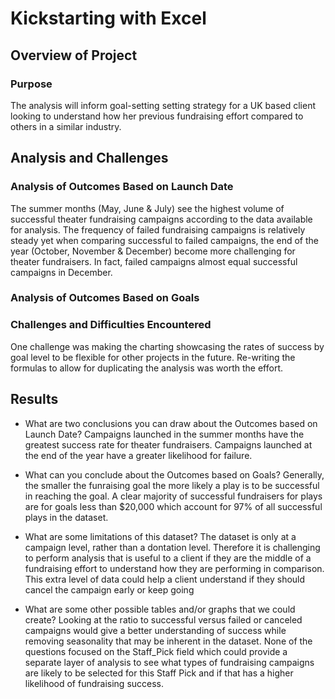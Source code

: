 # Kickstarting with Excel

## Overview of Project

### Purpose
The analysis will inform goal-setting setting strategy for a UK based client looking to understand how her previous fundraising effort compared to others in a similar industry.

## Analysis and Challenges

### Analysis of Outcomes Based on Launch Date
The summer months (May, June & July) see the highest volume of successful theater fundraising campaigns according to the data available for analysis. The frequency of failed fundraising campaigns is relatively steady yet when comparing successful to failed campaigns, the end of the year (October, November & December) become more challenging for theater fundraisers. In fact, failed campaigns almost equal successful campaigns in December.
### Analysis of Outcomes Based on Goals

### Challenges and Difficulties Encountered
One challenge was making the charting showcasing the rates of success by goal level to be flexible for other projects in the future. Re-writing the formulas to allow for duplicating the analysis was worth the effort.

## Results

- What are two conclusions you can draw about the Outcomes based on Launch Date?
Campaigns launched in the summer months have the greatest success rate for theater fundraisers. Campaigns launched at the end of the year have a greater likelihood for failure.


- What can you conclude about the Outcomes based on Goals?
Generally, the smaller the funraising goal the more likely a play is to be successful in reaching the goal. A clear majority of successful fundraisers for plays are for goals less than $20,000 which account for 97% of all successful plays in the dataset.

- What are some limitations of this dataset?
The dataset is only at a campaign level, rather than a dontation level. Therefore it is challenging to perform analysis that is useful to a client if they are the middle of a fundraising effort to understand how they are performing in comparison. This extra level of data could help a client understand if they should cancel the campaign early or keep going 

- What are some other possible tables and/or graphs that we could create?
Looking at the ratio to successful versus failed or canceled campaigns would give a better understanding of success while removing seasonality that may be inherent in the dataset. None of the questions focused on the Staff_Pick field which could provide a separate layer of analysis to see what types of fundraising campaigns are likely to be selected for this Staff Pick and if that has a higher likelihood of fundraising success.